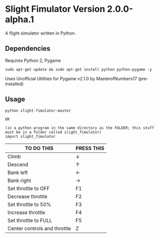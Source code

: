 # Slight Fimulator Version 2.0.0-alpha.1
A flight simulator written in Python.

## Dependencies
Requires Python 2, Pygame
```
sudo apt-get update && sudo apt-get install python python-pygame -y
```
Uses Unofficial Utilities for Pygame v2.1.0 by MasterofNumbers17 (pre-installed)

## Usage
```
python slight-fimulator-master

OR

(in a python program in the same directory as the FOLDER; this stuff must be in a folder called slight_fimulator)
import slight_fimulator
```

| TO DO THIS               | PRESS THIS |
|------------------------------|----------------|
| Climb                        | ↓              |
| Descend                      | ↑              |
| Bank left                    | ←              |
| Bank right                   | →              |
| Set throttle to OFF          | F1             |
| Decrease throttle            | F2             |
| Set throttle to 50%          | F3             |
| Increase throttle            | F4             |
| Set throttle to FULL         | F5             |
| Center controls and throttle | Z              |
